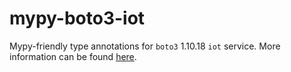 # mypy-boto3-iot

Mypy-friendly type annotations for `boto3` 1.10.18 `iot` service.
More information can be found [here](https://github.com/vemel/mypy_boto3).